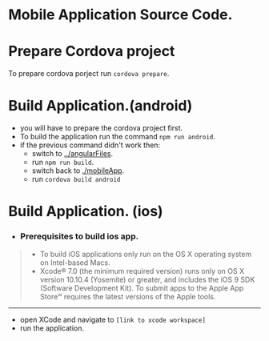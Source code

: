 # Mobile Application Source Code.

# Prepare Cordova project
To prepare cordova porject run ```cordova prepare```.

# Build Application.(android)
* you will have to prepare the cordova project first.
* To build the application run the command ```npm run android```.
* if the previous command didn't work then:
    * switch to [../angularFiles](../angularFiles).
    * run ```npm run build```.
    * switch back to [./mobileApp](./mobileApp).
    * run ```cordova build android```

# Build Application. (ios)

* ### Prerequisites to build ios app.
> * To build iOS applications only run on the OS X operating system on Intel-based Macs. 
> * Xcode® 7.0 (the minimum required version) runs only on OS X version 10.10.4 (Yosemite) or greater, and includes the iOS 9 SDK (Software Development Kit). To submit apps to the Apple App Store℠ requires the latest versions of the Apple tools.
___


* open XCode and navigate to ```[link to xcode workspace]```
* run the application.
